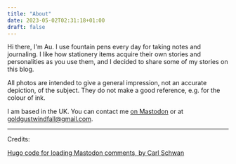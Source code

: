 ```yaml
---
title: "About"
date: 2023-05-02T02:31:18+01:00
draft: false
---
```


Hi there, I'm Au. I use fountain pens every day for taking notes and journaling. I like how stationery items acquire their own stories and personalities as you use them, and I decided to share some of my stories on this blog.

All photos are intended to give a general impression, not an accurate depiction, of the subject. They do not make a good reference, e.g. for the colour of ink.

I am based in the UK. You can contact me [on Mastodon](https://sunny.garden/@inksync) or at goldgustwindfall@gmail.com.

---

Credits:

[Hugo code for loading Mastodon comments, by Carl Schwan](https://carlschwan.eu/2020/12/29/adding-comments-to-your-static-blog-with-mastodon/)
